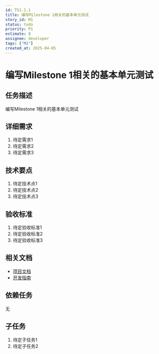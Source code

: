 ```yaml
---
id: TS1.1.1
title: 编写Milestone 1相关的基本单元测试
story_id: M1
status: todo
priority: P1
estimate: 8
assignee: developer
tags: ["M1"]
created_at: 2025-04-05
---
```


# 编写Milestone 1相关的基本单元测试

## 任务描述

编写Milestone 1相关的基本单元测试

## 详细需求

1. 待定需求1
2. 待定需求2
3. 待定需求3

## 技术要点

1. 待定技术点1
2. 待定技术点2
3. 待定技术点3

## 验收标准

1. 待定验收标准1
2. 待定验收标准2
3. 待定验收标准3

## 相关文档

- [项目文档](../../../docs/README.md)
- [开发指南](../../../docs/development.md)

## 依赖任务

无

## 子任务

1. 待定子任务1
2. 待定子任务2
